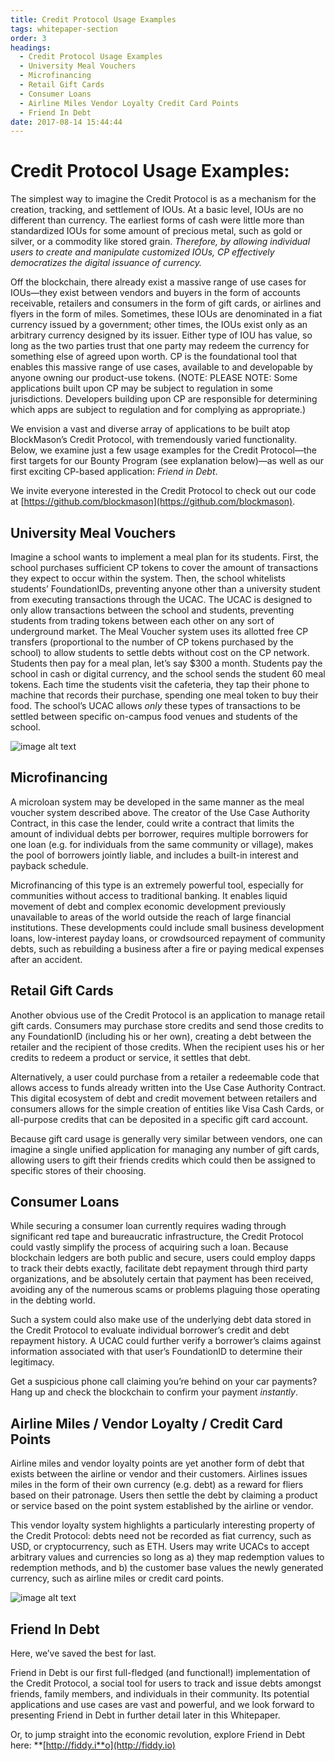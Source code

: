 ```yaml
---
title: Credit Protocol Usage Examples
tags: whitepaper-section
order: 3
headings:
  - Credit Protocol Usage Examples
  - University Meal Vouchers
  - Microfinancing
  - Retail Gift Cards
  - Consumer Loans
  - Airline Miles Vendor Loyalty Credit Card Points
  - Friend In Debt
date: 2017-08-14 15:44:44
---
```



# Credit Protocol Usage Examples:

The simplest way to imagine the Credit Protocol is as a mechanism for the creation, tracking, and settlement of IOUs. At a basic level, IOUs are no different than currency. The earliest forms of cash were little more than standardized IOUs for some amount of precious metal, such as gold or silver, or a commodity like stored grain. *Therefore, by allowing individual users to create and manipulate customized IOUs, CP effectively democratizes the digital issuance of currency.*

Off the blockchain, there already exist a massive range of use cases for IOUs—they exist between vendors and buyers in the form of accounts receivable, retailers and consumers in the form of gift cards, or airlines and flyers in the form of miles. Sometimes, these IOUs are denominated in a fiat currency issued by a government; other times, the IOUs exist only as an arbitrary currency designed by its issuer. Either type of IOU has value, so long as the two parties trust that one party may redeem the currency for something else of agreed upon worth. CP is the foundational tool that enables this massive range of use cases, available to and developable by anyone owning our product-use tokens. (NOTE:  PLEASE NOTE:  Some applications built upon CP may be subject to regulation in some jurisdictions.  Developers building upon CP are responsible for determining which apps are subject to regulation and for complying as appropriate.)

We envision a vast and diverse array of applications to be built atop BlockMason’s Credit Protocol, with tremendously varied functionality. Below, we examine just a few usage examples for the Credit Protocol—the first targets for our Bounty Program (see explanation below)—as well as our first exciting CP-based application: *Friend in Debt*.

We invite everyone interested in the Credit Protocol to check out our code at [https://github.com/blockmason](https://github.com/blockmason).  

## University Meal Vouchers

Imagine a school wants to implement a meal plan for its students. First, the school purchases sufficient CP tokens to cover the amount of transactions they expect to occur within the system. Then, the school whitelists students’ FoundationIDs, preventing anyone other than a university student from executing transactions through the UCAC. The UCAC is designed to only allow transactions between the school and students, preventing students from trading tokens between each other on any sort of underground market. The Meal Voucher system uses its allotted free CP transfers (proportional to the number of CP tokens purchased by the school) to allow students to settle debts without cost on the CP network. Students then pay for a meal plan, let’s say $300 a month. Students pay the school in cash or digital currency, and the school sends the student 60 meal tokens. Each time the students visit the cafeteria, they tap their phone to machine that records their purchase, spending one meal token to buy their food. The school’s UCAC allows *only* these types of transactions to be settled between specific on-campus food venues and students of the school.

![image alt text](/cp-whitepaper/images/image_2.png)

## Microfinancing

A microloan system may be developed in the same manner as the meal voucher system described above. The creator of the Use Case Authority Contract, in this case the lender, could write a contract that limits the amount of individual debts per borrower, requires multiple borrowers for one loan (e.g. for individuals from the same community or village), makes the pool of borrowers jointly liable, and includes a built-in interest and payback schedule.

Microfinancing of this type is an extremely powerful tool, especially for communities without access to traditional banking. It enables liquid movement of debt and complex economic development previously unavailable to areas of the world outside the reach of large financial institutions. These developments could include small business development loans, low-interest payday loans, or crowdsourced repayment of community debts, such as rebuilding a business after a fire or paying medical expenses after an accident.

## Retail Gift Cards

Another obvious use of the Credit Protocol is an application to manage retail gift cards. Consumers may purchase store credits and send those credits to any FoundationID (including his or her own), creating a debt between the retailer and the recipient of those credits. When the recipient uses his or her credits to redeem a product or service, it settles that debt.

Alternatively, a user could purchase from a retailer a redeemable code that allows access to funds already written into the Use Case Authority Contract. This digital ecosystem of debt and credit movement between retailers and consumers allows for the simple creation of entities like Visa Cash Cards, or all-purpose credits that can be deposited in a specific gift card account.

Because gift card usage is generally very similar between vendors, one can imagine a single unified application for managing any number of gift cards, allowing users to gift their friends credits which could then be assigned to specific stores of their choosing.

## Consumer Loans

While securing a consumer loan currently requires wading through significant red tape and bureaucratic infrastructure, the Credit Protocol could vastly simplify the process of acquiring such a loan. Because blockchain ledgers are both public and secure, users could employ dapps to track their debts exactly, facilitate debt repayment through third party organizations, and be absolutely certain that payment has been received, avoiding any of the numerous scams or problems plaguing those operating in the debting world.

Such a system could also make use of the underlying debt data stored in the Credit Protocol to evaluate individual borrower’s credit and debt repayment history. A UCAC could further verify a borrower’s claims against information associated with that user’s FoundationID to determine their legitimacy.

Get a suspicious phone call claiming you’re behind on your car payments? Hang up and check the blockchain to confirm your payment *instantly*.

## Airline Miles / Vendor Loyalty / Credit Card Points

Airline miles and vendor loyalty points are yet another form of debt that exists between the airline or vendor and their customers. Airlines issues miles in the form of their own currency (e.g. debt) as a reward for fliers based on their patronage. Users then settle the debt by claiming a product or service based on the point system established by the airline or vendor.

This vendor loyalty system highlights a particularly interesting property of the Credit Protocol: debts need not be recorded as fiat currency, such as USD, or cryptocurrency, such as ETH. Users may write UCACs to accept arbitrary values and currencies so long as a) they map redemption values to redemption methods, and b) the customer base values the newly generated currency, such as airline miles or credit card points.

![image alt text](/cp-whitepaper/images/image_3.png)

## Friend In Debt

Here, we’ve saved the best for last.

Friend in Debt is our first full-fledged (and functional!) implementation of the Credit Protocol, a social tool for users to track and issue debts amongst friends, family members, and individuals in their community. Its potential applications and use cases are vast and powerful, and we look forward to presenting Friend in Debt in further detail later in this Whitepaper.

Or, to jump straight into the economic revolution, explore Friend in Debt here: **[http://fiddy.i**o](http://fiddy.io)
